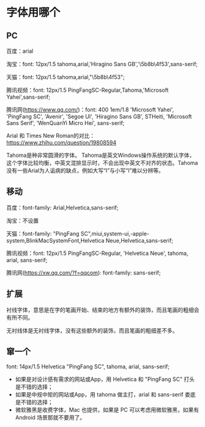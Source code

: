 # 字体用哪个

## PC

百度：arial

淘宝：font: 12px/1.5 tahoma,arial,'Hiragino Sans GB','\5b8b\4f53',sans-serif;

天猫：font: 12px/1.5 tahoma,arial,"\5b8b\4f53";

腾讯视频：font: 12px/1.5 PingFangSC-Regular,Tahoma,'Microsoft Yahei',sans-serif;

腾讯网(https://www.qq.com/)：font: 400 1em/1.8 'Microsoft Yahei', 'PingFang SC', 'Avenir', 'Segoe UI', 'Hiragino Sans GB', STHeiti, 'Microsoft Sans Serif', 'WenQuanYi Micro Hei', sans-serif;

Arial 和 Times New Roman的对比：https://www.zhihu.com/question/19808594

Tahoma是种非常圆滑的字体。 Tahoma是英文Windows操作系统的默认字体，这个字体比较均衡，中英文混排显示时，不会出现中英文不对齐的状态。Tahoma没有一些Arial为人诟病的缺点，例如大写“I”与小写“l”难以分辨等。

## 移动

百度：font-family: Arial,Helvetica,sans-serif;

淘宝：不设置

天猫：font-family: "PingFang SC",miui,system-ui,-apple-system,BlinkMacSystemFont,Helvetica Neue,Helvetica,sans-serif;

腾讯视频：font: 12px/1.5 PingFangSC-Regular, 'Helvetica Neue', tahoma, arial, sans-serif;

腾讯网(https://xw.qq.com/?f=qqcom): font-family: sans-serif;

## 扩展

衬线字体，意思是在字的笔画开始、结束的地方有额外的装饰，而且笔画的粗细会有所不同。

无衬线体是无衬线字体，没有这些额外的装饰，而且笔画的粗细差不多。

## 窜一个

font: 14px/1.5 Helvetica "PingFang SC", tahoma, arial, sans-serif;

- 如果是对设计感有需求的网站或App，用 Helvetica 和 "PingFang SC" 打头是不错的选择；
- 如果是中规中矩的网站或App，用 tahoma 做主打，arial 和 sans-serif 娄底是不错的选择；
- 微软雅黑是收费字体，Mac 也提供，如果是 PC 可以考虑用微软雅黑，如果有 Android 场景那就不要用了。
